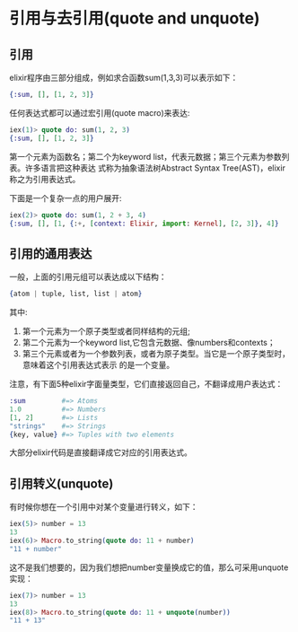# 引用与去引用(quote and unquote)

## 引用
elixir程序由三部分组成，例如求合函数sum(1,3,3)可以表示如下：
```elixir
{:sum, [], [1, 2, 3]}
```
任何表达式都可以通过宏引用(quote macro)来表达:
```elixir
iex(1)> quote do: sum(1, 2, 3)
{:sum, [], [1, 2, 3]}
```
第一个元素为函数名；第二个为keyword list，代表元数据；第三个元素为参数列表。许多语言把这种表达
式称为抽象语法树Abstract Syntax Tree(AST)，elixir称之为引用表达式。

下面是一个复杂一点的用户展开:
```elixir
iex(2)> quote do: sum(1, 2 + 3, 4)
{:sum, [], [1, {:+, [context: Elixir, import: Kernel], [2, 3]}, 4]}
```

## 引用的通用表达
一般，上面的引用元组可以表达成以下结构：
```elixir
{atom | tuple, list, list | atom}
```
其中:
1. 第一个元素为一个原子类型或者同样结构的元组;
2. 第二个元素为一个keyword list,它包含元数据、像numbers和contexts；
3. 第三个元素或者为一个参数列表，或者为原子类型。当它是一个原子类型时，意味着这个引用表达式表示
的是一个变量。

注意，有下面5种elixir字面量类型，它们直接返回自己，不翻译成用户表达式：
```elixir
:sum         #=> Atoms
1.0          #=> Numbers
[1, 2]       #=> Lists
"strings"    #=> Strings
{key, value} #=> Tuples with two elements
```
大部分elixir代码是直接翻译成它对应的引用表达式。

## 引用转义(unquote)
有时候你想在一个引用中对某个变量进行转义，如下：
```elixir
iex(5)> number = 13
13
iex(6)> Macro.to_string(quote do: 11 + number)
"11 + number"
```

这不是我们想要的，因为我们想把number变量换成它的值，那么可采用unquote实现：
```elixir
iex(7)> number = 13
13
iex(8)> Macro.to_string(quote do: 11 + unquote(number))
"11 + 13"
```

